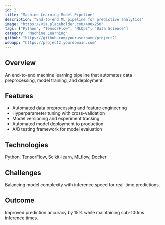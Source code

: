 ```yaml
---
id: 2
title: "Machine Learning Model Pipeline"
description: "End-to-end ML pipeline for predictive analytics"
image: "https://via.placeholder.com/400x250"
tags: ["Python", "TensorFlow", "MLOps", "Data Science"]
category: "Machine Learning"
github: "https://github.com/yourusername/project2"
webapp: "https://project2.yourdomain.com"
---
```


## Overview
An end-to-end machine learning pipeline that automates data preprocessing, model training, and deployment.

## Features
- Automated data preprocessing and feature engineering
- Hyperparameter tuning with cross-validation
- Model versioning and experiment tracking
- Automated model deployment to production
- A/B testing framework for model evaluation

## Technologies
Python, TensorFlow, Scikit-learn, MLflow, Docker

## Challenges
Balancing model complexity with inference speed for real-time predictions.

## Outcome
Improved prediction accuracy by 15% while maintaining sub-100ms inference times.